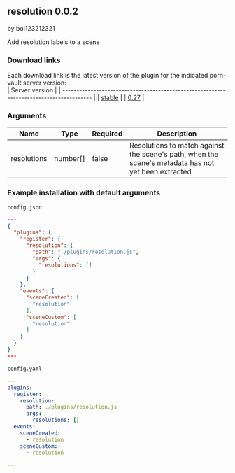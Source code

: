## resolution 0.0.2

by boi123212321

Add resolution labels to a scene

### Download links
Each download link is the latest version of the plugin for the indicated porn-vault server version:  
| Server version                                                                           |
| ---------------------------------------------------------------------------------------- |
| [stable](https://raw.githubusercontent.com/porn-vault/plugins/master/dist/resolution.js) |
| [0.27](https://raw.githubusercontent.com/porn-vault/plugins/0.27/dist/resolution.js)     |


### Arguments

| Name        | Type     | Required | Description                                                                                         |
| ----------- | -------- | -------- | --------------------------------------------------------------------------------------------------- |
| resolutions | number[] | false    | Resolutions to match against the scene's path, when the scene's metadata has not yet been extracted |

### Example installation with default arguments

`config.json`

```json
---
{
  "plugins": {
    "register": {
      "resolution": {
        "path": "./plugins/resolution.js",
        "args": {
          "resolutions": []
        }
      }
    },
    "events": {
      "sceneCreated": [
        "resolution"
      ],
      "sceneCustom": [
        "resolution"
      ]
    }
  }
}
---
```

`config.yaml`

```yaml
---
plugins:
  register:
    resolution:
      path: ./plugins/resolution.js
      args:
        resolutions: []
  events:
    sceneCreated:
      - resolution
    sceneCustom:
      - resolution

---

```
